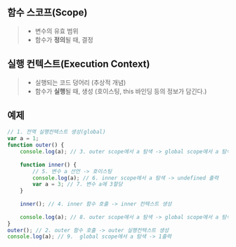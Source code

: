 ## **함수 스코프(Scope)**
>- 변수의 유효 범위
>- 함수가 **정의**될 때, 결정

## **실행 컨텍스트(Execution Context)**
>- 실행되는 코드 덩어리 (추상적 개념)
>- 함수가 **실행**될 때, 생성
> (호이스팅, this 바인딩 등의 정보가 담긴다.)

## **예제**
```javascript
// 1. 전역 실행컨텍스트 생성(global)
var a = 1;
function outer() { 
	console.log(a); // 3. outer scope에서 a 탐색 -> global scope에서 a 탐색 -> 1 출력
	
	function inner() { 
		// 5. 변수 a 선언 -> 호이스팅
		console.log(a); // 6. inner scope에서 a 탐색 -> undefined 출력
		var a = 3; // 7. 변수 a에 3할당
	}
	
	inner(); // 4. inner 함수 호출 -> inner 컨텍스트 생성
	
	console.log(a); // 8. outer scope에서 a 탐색 -> global scope에서 a 탐색 -> 1 출력
}
outer(); // 2. outer 함수 호출 -> outer 실행컨텍스트 생성
console.log(a); // 9.  global scope에서 a 탐색 -> 1출력
```